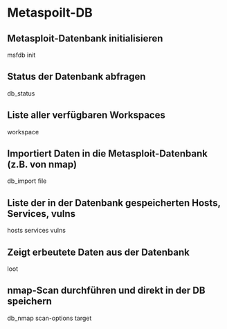 # Metaspoilt-DB

## Metasploit-Datenbank initialisieren

msfdb init

## Status der Datenbank abfragen

db_status

## Liste aller verfügbaren Workspaces

workspace

## Importiert Daten in die Metasploit-Datenbank (z.B. von nmap)

db_import file

## Liste der in der Datenbank gespeicherten Hosts, Services, vulns

hosts
services
vulns

## Zeigt erbeutete Daten aus der Datenbank

loot

## nmap-Scan durchführen und direkt in der DB speichern

db_nmap scan-options target
